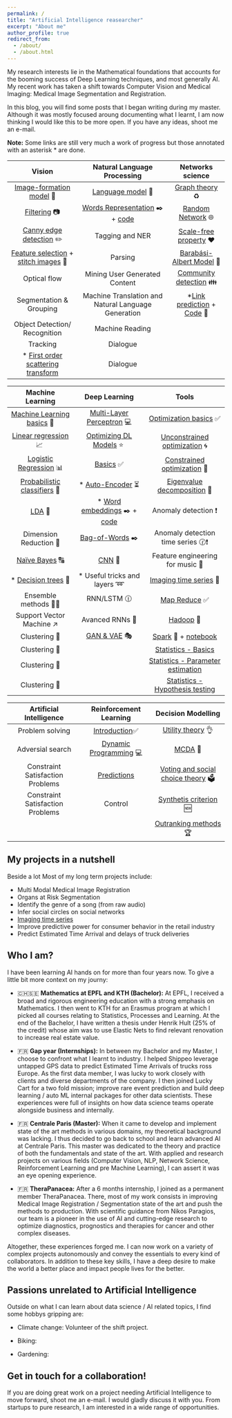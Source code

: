 ```yaml
---
permalink: /
title: "Artificial Intelligence reasearcher"
excerpt: "About me"
author_profile: true
redirect_from:
  - /about/
  - /about.html
---
```


My research interests lie in the Mathematical foundations that accounts for the booming success of Deep Learning techniques, and most generally AI. My recent work has taken a shift towards Computer Vision and Medical Imaging: Medical Image Segmentation and Registration.

In this blog, you will find some posts that I began writing during my master. Although it was mostly focused aroung documenting what I learnt, I am now thinking I would like this to be more open. If you have any ideas, shoot me an e-mail.

**Note:** Some links are still very much a work of progress but those annotated with an asterisk * are done.

| Vision | Natural Language Processing | Networks science |
|:---------------------------:|:-------------------------------:|:-------------------------------:|
| [Image-formation model](/posts/2019/01/vic-low-level/) 🌠 | [Language model](/posts/2019/01/nlp-language-modelling/) 📕  | [Graph theory](/posts/2019/02/ns_graph_theory/) ♻️ |
| [Filtering](/posts/2019/01/vic-filters/) 📷 | [Words Representation](/posts/2019/01/nlp-representation/) ✒️ + [code](https://github.com/devitrylouis/word2vec_negative_sampling)| [Random Network](/posts/2018/11/random_network/) 🌐 |
| [Canny edge detection](https://gist.github.com/devitrylouis/1c00f4530ac729ec20aa7826fd040aac) ✏️ | Tagging and NER | [Scale-free property](/posts/2018/11/ns-scale-free-property/) ❤️ |
| [Feature selection](/posts/2019/01/vic_features) + [stitch images](https://gist.github.com/devitrylouis/a7f19c6713e41a525309407b44334a7d) 💠 | Parsing | [Barabási-Albert Model](/posts/2018/11/ns-barabasi-albert-model/) 🌌 |
| Optical flow | Mining User Generated Content | [Community detection](https://devitrylouis.github.io/posts/2019/01/community-detection/) 👪 |
| Segmentation & Grouping | Machine Translation and Natural Language Generation  | *[Link prediction](/posts/2019/01/link-prediction/) + [Code](https://github.com/devitrylouis/link_prediction) 🌿 |
| Object Detection/ Recognition | Machine Reading |
| Tracking | Dialogue |
| * [First order scattering transform](/posts/2019/02/vic-first-order-scattering/) | Dialogue |

| Machine Learning | Deep Learning | Tools |
|:---------------------------:|:-------------------------------:|:-------------------------------:|
| [Machine Learning basics](/posts/2018/11/ml-basics/) 🎯  | [Multi-Layer Perceptron](/posts/2018/11/dl-mlp/) 💻| [Optimization basics](/posts/2019/02/optimization-basics/) ✅ |
| [Linear regression](/posts/2018/11/ml-linear-regression/) 📈 | [Optimizing DL Models](/posts/2018/11/optimize-dl/) ⭐️ | [Unconstrained optimization](/posts/2018/11/optimization-unconstrained/) 🌀 |
| [Logistic Regression](/posts/2018/11/logistic-regression/) 📊 | [Basics](/posts/2018/11/basics-dl/) ✅ | [Constrained optimization](/posts/2018/11/optimization-constrained/) 📐 |
| [Probabilistic classifiers](/posts/2018/10/ml-probabilistic-classifiers/) 🔮 | * [Auto-Encoder](/posts/Deep-Learning/autoencoder) ⏳ | [Eigenvalue decomposition](https://medium.com/@louisdevitry/intuitive-tutorial-on-eigenvalue-decomposition-in-numpy-af0062a4929b) 💠 |
| [LDA](/posts/2018/10/ml-lda/) 📏 | * [Word embeddings](/posts/2019/01/embeddings/) ✒️ + [code](/devitrylouis/word2vec_negative_sampling) | Anomaly detection ❗️ |
| Dimension Reduction 🔎 | [Bag-of-Words](/posts/2019/01/bag-of-words/) ✒️ | Anomaly detection time series 🕜❗️|
| [Naïve Bayes](/posts/2019/02/ml-naive-bayes/) 🔠 | [CNN](https://github.com/devitrylouis/image_denoising) 🌄 | Feature engineering for music 🎼 |
| * [Decision trees](/posts/2018/11/decision-trees/) 🌲 | * Useful tricks and layers ➿ | [Imaging time series](https://medium.com/analytics-vidhya/encoding-time-series-as-images-b043becbdbf3) 💈 |
| Ensemble methods 🌲🌳 | RNN/LSTM 🕧 | [Map Reduce](/posts/2018/11/big-data-map-reduce/) ✅  |
| Support Vector Machine ↗️ | Avanced RNNs 📘 | [Hadoop](/posts/2019/01/hadoop/) 🚈 |
| Clustering 👫 | [GAN & VAE](https://github.com/devitrylouis/gan_vs_vae_pytorch) 🎭 | [Spark](/posts/2019/01/spark-introduction/) 🚅 + [notebook](https://github.com/devitrylouis/spark_basics)|
| Clustering 👫 | | [Statistics - Basics](/posts/2019/01/statistics-basics/)|
| Clustering 👫 | | [Statistics - Parameter estimation](/posts/2019/01/modeling-and-estimation/)|
| Clustering 👫 | | [Statistics - Hypothesis testing](/posts/2019/01/hypothesis-techniques/)|


| Artificial Intelligence | Reinforcement Learning | Decision Modelling |
|:---------------------------:|:-------------------------------:|:-------------------------------:|
| Problem solving | [Introduction](/posts/2019/01/rl-introduction/)✅ | [Utility theory](/posts/2019/01/utility-theory/) 👌 |
| Adversial search | [Dynamic Programming](/posts/2019/01/rl-dynamic-programming/) 💻 | [MCDA](/posts/2019/01/dm-multiple-criteria/) 📑 |
| Constraint Satisfaction Problems | [Predictions](/posts/2019/01/rl-prediction/) | [Voting and social choice theory](/posts/2019/01/dm-social-choice-theory/) 🗳️ |
| Constraint Satisfaction Problems | Control | [Synthetis criterion](/posts/2019/01/dm-synthesis-criterion/) 🆕 |
| |  | [Outranking methods](/posts/2019/01/dm-outranking-method/) 🏆 |


My projects in a nutshell
------
Beside a lot Most of my long term projects include:

* Multi Modal Medical Image Registration
* Organs at Risk Segmentation
* Identify the genre of a song (from raw audio)
* Infer social circles on social networks
* [Imaging time series](https://medium.com/analytics-vidhya/encoding-time-series-as-images-b043becbdbf3)
* Improve predictive power for consumer behavior in the retail industry
* Predict Estimated Time Arrival and delays of truck deliveries


Who I am?
------
I have been learning AI hands on for more than four years now. To give a little bit more context on my journy:

- 🇨🇭🇸🇪 **Mathematics at EPFL and KTH (Bachelor):** At EPFL, I received a broad and rigorous engineering education with a strong emphasis on Mathematics. I then went to KTH for an Erasmus program at which I picked all courses relating to Statistics, Processes and Learning. At the end of the Bachelor, I have written a thesis under Henrik Hult (25% of the credit) whose aim was to use Elastic Nets to find relevant renovation to increase real estate value.

- 🇫🇷 **Gap year (Internships):** In between my Bachelor and my Master, I choose to confront what I learnt to industry. I helped Shippeo leverage untapped GPS data to predict Estimated Time Arrivals of trucks ross Europe. As the first data member, I was lucky to work closely with clients and diverse departments of the company. I then joined Lucky Cart for a two fold mission; improve rare event prediction and build deep learning / auto ML internal packages for other data scientists. These experiences were full of insights on how data science teams operate alongside business and internally.

- 🇫🇷 **Centrale Paris (Master):** When it came to develop and implement state of the art methods in various domains, my theoretical background was lacking. I thus decided to go back to school and learn advanced AI at Centrale Paris. This master was dedicated to the theory and practice of both the fundamentals and state of the art. With applied and research projects on various fields (Computer Vision, NLP, Network Science, Reinforcement Learning and pre Machine Learning), I can assert it was an eye opening experience.

- 🇫🇷 **TheraPanacea:** After a 6 months internship, I joined as a permanent member TheraPanacea. There, most of my work consists in improving Medical Image Registration / Segmentation state of the art and push the methods to production. With scientific guidance from Nikos Paragios, our team is a pioneer in the use of AI and cutting-edge research to optimize diagnostics, prognostics and therapies for cancer and other complex diseases.

Altogether, these experiences forged me. I can now work on a variety of complex projects autonomously and convey the essentials to every kind of collaborators. In addition to these key skills, I have a deep desire to make the world a better place and impact people lives for the better.


Passions unrelated to Artificial Intelligence
------
Outside on what I can learn about data science / AI related topics, I find some hobbys gripping are:

- Climate change: Volunteer of the shift project.

- Biking: 

- Gardening: 


Get in touch for a collaboration!
------
If you are doing great work on a project needing Artificial Intelligence to move forward, shoot me an e-mail. I would gladly discuss it with you. From startups to pure research, I am interested in a wide range of opportunities.
